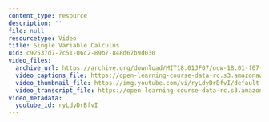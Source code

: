 ```yaml
---
content_type: resource
description: ''
file: null
resourcetype: Video
title: Single Variable Calculus
uid: c92537d7-7c51-06c2-89b7-848d67b9d030
video_files:
  archive_url: https://archive.org/download/MIT18.01JF07/ocw-18.01-f07-lec02_300k.mp4
  video_captions_file: https://open-learning-course-data-rc.s3.amazonaws.com/18-01-single-variable-calculus-fall-2006/2259ab863da55a62a6ec8b81c6e83374_ryLdyDrBfvI.vtt
  video_thumbnail_file: https://img.youtube.com/vi/ryLdyDrBfvI/default.jpg
  video_transcript_file: https://open-learning-course-data-rc.s3.amazonaws.com/18-01-single-variable-calculus-fall-2006/f00d88dba6d5fd4474ab46f5766eb5db_ryLdyDrBfvI.pdf
video_metadata:
  youtube_id: ryLdyDrBfvI
---
```


